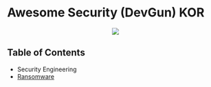 # Awesome Security (DevGun) KOR

<p align="center">
    <img src="https://cdn.rawgit.com/sindresorhus/awesome/d7305f38d29fed78fa85652e3a63e154dd8e8829/media/badge.svg"/>
</p>



## Table of Contents

- Security Engineering
- [Ransomware](https://github.com/devgunho/Awesome-Security_DevGun/tree/master/Ransomware)


